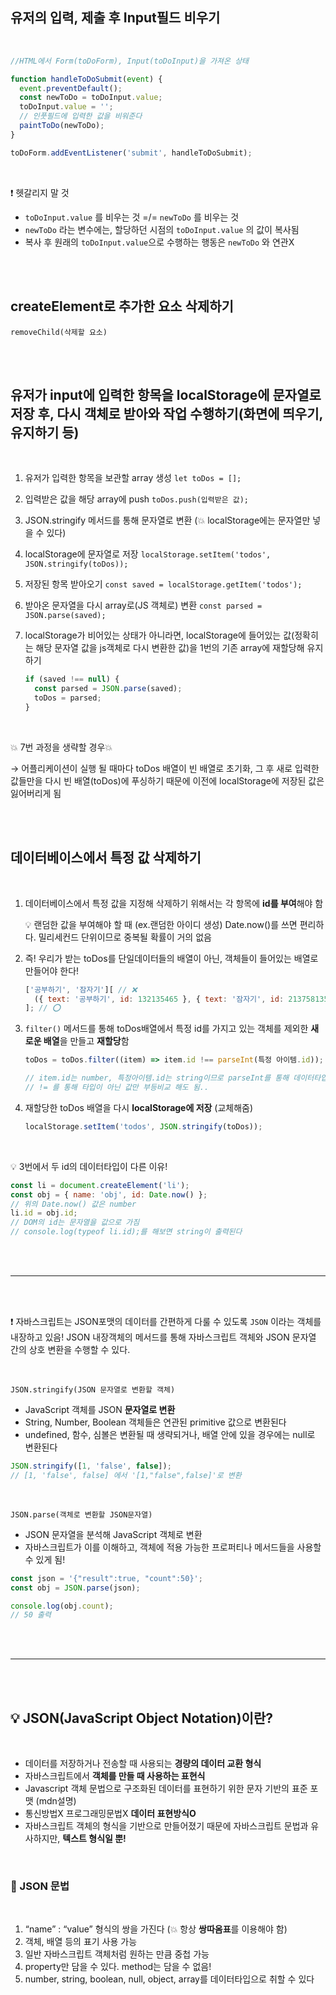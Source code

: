 ## 유저의 입력, 제출 후 Input필드 비우기

<br/>

```jsx
//HTML에서 Form(toDoForm), Input(toDoInput)을 가져온 상태

function handleToDoSubmit(event) {
  event.preventDefault();
  const newToDo = toDoInput.value;
  toDoInput.value = '';
  // 인풋필드에 입력한 값을 비워준다
  paintToDo(newToDo);
}

toDoForm.addEventListener('submit', handleToDoSubmit);
```

<br/>

❗ 헷갈리지 말 것

- `toDoInput.value` 를 비우는 것 =/= `newToDo` 를 비우는 것
- `newToDo` 라는 변수에는, 할당하던 시점의 `toDoInput.value` 의 값이 복사됨
- 복사 후 원래의 `toDoInput.value`으로 수행하는 행동은 `newToDo` 와 연관X

<br/><br/>

## createElement로 추가한 요소 삭제하기

`removeChild(삭제할 요소)`

<br/><br/>

## 유저가 input에 입력한 항목을 localStorage에 문자열로 저장 후, 다시 객체로 받아와 작업 수행하기(화면에 띄우기, 유지하기 등)

<br/>

1. 유저가 입력한 항목을 보관할 array 생성 `let toDos = [];`
2. 입력받은 값을 해당 array에 push `toDos.push(입력받은 값);`
3. JSON.stringify 메서드를 통해 문자열로 변환 (💥 localStorage에는 문자열만 넣을 수 있다)
4. localStorage에 문자열로 저장 `localStorage.setItem('todos', JSON.stringify(toDos));`
5. 저장된 항목 받아오기 `const saved = localStorage.getItem('todos');`
6. 받아온 문자열을 다시 array로(JS 객체로) 변환 `const parsed = JSON.parse(saved);`
7. localStorage가 비어있는 상태가 아니라면, localStorage에 들어있는 값(정확히는 해당 문자열 값을 js객체로 다시 변환한 값)을 1번의 기존 array에 재할당해 유지하기

   ```jsx
   if (saved !== null) {
     const parsed = JSON.parse(saved);
     toDos = parsed;
   }
   ```

   <br/>

💥 7번 과정을 생략할 경우💥

→ 어플리케이션이 실행 될 때마다 toDos 배열이 빈 배열로 초기화, 그 후 새로 입력한 값들만을 다시 빈 배열(toDos)에 푸싱하기 때문에 이전에 localStorage에 저장된 값은 잃어버리게 됨

<br/><br/>

## 데이터베이스에서 특정 값 삭제하기

<br/>

1. 데이터베이스에서 특정 값을 지정해 삭제하기 위해서는 각 항목에 **id를 부여**해야 함

   💡 랜덤한 값을 부여해야 할 때 (ex.랜덤한 아이디 생성) Date.now()를 쓰면 편리하다. 밀리세컨드 단위이므로 중복될 확률이 거의 없음

2. 즉! 우리가 받는 toDos를 단일데이터들의 배열이 아닌, 객체들이 들어있는 배열로 만들어야 한다!

   ```jsx
   ['공부하기', '잠자기'][ // ❌
     ({ text: '공부하기', id: 132135465 }, { text: '잠자기', id: 213758135 })
   ]; // ⭕
   ```

3. `filter()` 메서드를 통해 toDos배열에서 특정 id를 가지고 있는 객체를 제외한 **새로운 배열**을 만들고 **재할당**함

   ```jsx
   toDos = toDos.filter((item) => item.id !== parseInt(특정 아이템.id));

   // item.id는 number, 특정아이템.id는 string이므로 parseInt를 통해 데이터타입을 맞춰준다
   // != 를 통해 타입이 아닌 값만 부등비교 해도 됨..
   ```

4. 재할당한 toDos 배열을 다시 **localStorage에 저장** (교체해줌)

   ```jsx
   localStorage.setItem('todos', JSON.stringify(toDos));
   ```

   <br/>

💡 3번에서 두 id의 데이터타입이 다른 이유!

```jsx
const li = document.createElement('li');
const obj = { name: 'obj', id: Date.now() };
// 위의 Date.now() 값은 number
li.id = obj.id;
// DOM의 id는 문자열을 값으로 가짐
// console.log(typeof li.id);를 해보면 string이 출력된다
```

<br/><br/>

---

<br/><br/>

❗ 자바스크립트는 JSON포맷의 데이터를 간편하게 다룰 수 있도록 `JSON` 이라는 객체를 내장하고 있음! JSON 내장객체의 메서드를 통해 자바스크립트 객체와 JSON 문자열 간의 상호 변환을 수행할 수 있다.

<br/>

`JSON.stringify(JSON 문자열로 변환할 객체)`

- JavaScript 객체를 JSON **문자열로 변환**
- String, Number, Boolean 객체들은 연관된 primitive 값으로 변환된다
- undefined, 함수, 심볼은 변환될 때 생략되거나, 배열 안에 있을 경우에는 null로 변환된다

```jsx
JSON.stringify([1, 'false', false]);
// [1, 'false', false] 에서 '[1,"false",false]'로 변환
```

<br/>

`JSON.parse(객체로 변환할 JSON문자열)`

- JSON 문자열을 분석해 JavaScript 객체로 변환
- 자바스크립트가 이를 이해하고, 객체에 적용 가능한 프로퍼티나 메서드들을 사용할 수 있게 됨!

```jsx
const json = '{"result":true, "count":50}';
const obj = JSON.parse(json);

console.log(obj.count);
// 50 출력
```

<br/><br/>

---

<br/><br/>

## 💡 JSON(JavaScript Object Notation)이란?

<br/>

- 데이터를 저장하거나 전송할 때 사용되는 **경량의 데이터 교환 형식**
- 자바스크립트에서 **객체를 만들 때 사용하는 표현식**
- Javascript 객체 문법으로 구조화된 데이터를 표현하기 위한 문자 기반의 표준 포맷 (mdn설명)
- 통신방법X 프로그래밍문법X **데이터 표현방식O**
- 자바스크립트 객체의 형식을 기반으로 만들어졌기 때문에 자바스크립트 문법과 유사하지만, **텍스트 형식일 뿐!**

<br/>

### 📝 JSON 문법

<br/>

1. “name” : “value” 형식의 쌍을 가진다 (💥 항상 **쌍따옴표**를 이용해야 함)
2. 객체, 배열 등의 표기 사용 가능
3. 일반 자바스크립트 객체처럼 원하는 만큼 중첩 가능
4. property만 담을 수 있다. method는 담을 수 없음!
5. number, string, boolean, null, object, array를 데이터타입으로 취할 수 있다
